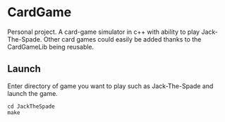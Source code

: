 # CardGame

Personal project. A card-game simulator in c++ with ability to play Jack-The-Spade. Other card games could easily be added thanks to the CardGameLib being reusable.

## Launch
Enter directory of game you want to play such as Jack-The-Spade and launch the game.
```
cd JackTheSpade
make
```
